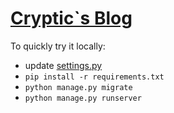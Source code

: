 # [Cryptic`s Blog](http://ec2-54-149-76-18.us-west-2.compute.amazonaws.com/)

To quickly try it locally:

* update [settings.py](https://github.com/Crypt1k/Blog/blob/master/core/settings.py)
* ```pip install -r requirements.txt```
* ```python manage.py migrate```
* ```python manage.py runserver```
